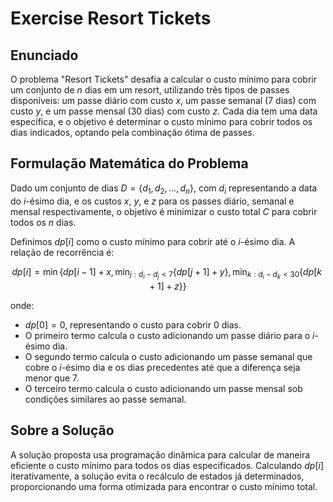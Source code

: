 # Exercise Resort Tickets

## Enunciado

O problema "Resort Tickets" desafia a calcular o custo mínimo para cobrir um conjunto de $n$ dias em um resort, utilizando três tipos de passes disponíveis: um passe diário com custo $x$, um passe semanal (7 dias) com custo $y$, e um passe mensal (30 dias) com custo $z$. Cada dia tem uma data específica, e o objetivo é determinar o custo mínimo para cobrir todos os dias indicados, optando pela combinação ótima de passes.

## Formulação Matemática do Problema

Dado um conjunto de dias $D = \{d_1, d_2, ..., d_n\}$, com $d_i$ representando a data do $i$-ésimo dia, e os custos $x$, $y$, e $z$ para os passes diário, semanal e mensal respectivamente, o objetivo é minimizar o custo total $C$ para cobrir todos os $n$ dias.

Definimos $dp[i]$ como o custo mínimo para cobrir até o $i$-ésimo dia. A relação de recorrência é:

$$
dp[i] = \min \left\{ dp[i-1] + x, \min_{j : d_i - d_j < 7} \{dp[j+1] + y\}, \min_{k : d_i - d_k < 30} \{dp[k+1] + z\} \right\}
$$

onde:
- $dp[0] = 0$, representando o custo para cobrir 0 dias.
- O primeiro termo calcula o custo adicionando um passe diário para o $i$-ésimo dia.
- O segundo termo calcula o custo adicionando um passe semanal que cobre o $i$-ésimo dia e os dias precedentes até que a diferença seja menor que 7.
- O terceiro termo calcula o custo adicionando um passe mensal sob condições similares ao passe semanal.

## Sobre a Solução

A solução proposta usa programação dinâmica para calcular de maneira eficiente o custo mínimo para todos os dias especificados. Calculando $dp[i]$ iterativamente, a solução evita o recálculo de estados já determinados, proporcionando uma forma otimizada para encontrar o custo mínimo total.
